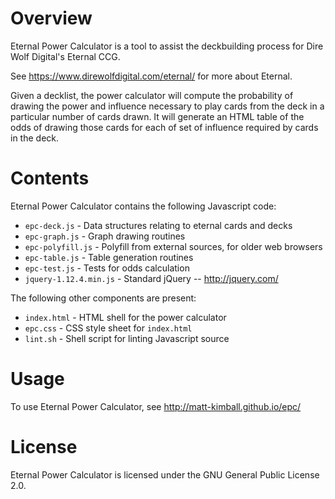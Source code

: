 # Overview

Eternal Power Calculator is a tool to assist the deckbuilding process
for Dire Wolf Digital's Eternal CCG.

See https://www.direwolfdigital.com/eternal/ for more about Eternal.

Given a decklist, the power calculator will compute the probability of
drawing the power and influence necessary to play cards from the deck
in a particular number of cards drawn.  It will generate an HTML table
of the odds of drawing those cards for each of set of influence
required by cards in the deck.

# Contents

Eternal Power Calculator contains the following Javascript code:

* `epc-deck.js` - Data structures relating to eternal cards and decks
* `epc-graph.js` - Graph drawing routines
* `epc-polyfill.js` - Polyfill from external sources, for older web browsers
* `epc-table.js` - Table generation routines
* `epc-test.js` - Tests for odds calculation
* `jquery-1.12.4.min.js` - Standard jQuery  --  http://jquery.com/

The following other components are present:

* `index.html` - HTML shell for the power calculator
* `epc.css` - CSS style sheet for `index.html`
* `lint.sh` - Shell script for linting Javascript source

# Usage

To use Eternal Power Calculator, see http://matt-kimball.github.io/epc/

# License

Eternal Power Calculator is licensed under the GNU General Public License 2.0.
